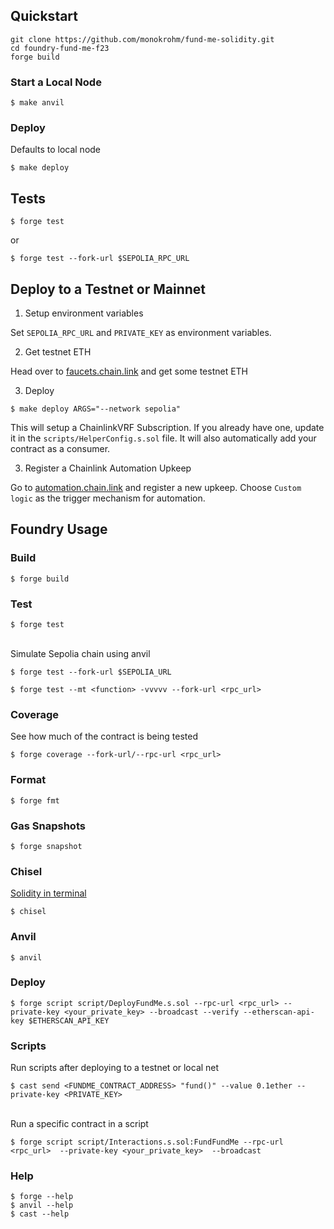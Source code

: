 ## Quickstart

```
git clone https://github.com/monokrohm/fund-me-solidity.git
cd foundry-fund-me-f23
forge build
```

### Start a Local Node

```shell
$ make anvil
```

### Deploy

Defaults to local node

```shell
$ make deploy
```

## Tests

```shell
$ forge test
```

or

```shell
$ forge test --fork-url $SEPOLIA_RPC_URL
```

## Deploy to a Testnet or Mainnet

1. Setup environment variables

Set `SEPOLIA_RPC_URL` and `PRIVATE_KEY` as environment variables.

2. Get testnet ETH

Head over to [faucets.chain.link](https://faucets.chain.link/) and get some testnet ETH

3. Deploy

```shell
$ make deploy ARGS="--network sepolia"
```

This will setup a ChainlinkVRF Subscription. If you already have one, update it in the `scripts/HelperConfig.s.sol` file. It will also automatically add your contract as a consumer.

3. Register a Chainlink Automation Upkeep

Go to [automation.chain.link](https://automation.chain.link/new) and register a new upkeep. Choose `Custom logic` as the trigger mechanism for automation.

## Foundry Usage

### Build

```shell
$ forge build
```

### Test

```shell
$ forge test
```

<b></b>  
Simulate Sepolia chain using anvil

```shell
$ forge test --fork-url $SEPOLIA_URL

$ forge test --mt <function> -vvvvv --fork-url <rpc_url>
```

### Coverage

See how much of the contract is being tested

```shell
$ forge coverage --fork-url/--rpc-url <rpc_url>
```

### Format

```shell
$ forge fmt
```

### Gas Snapshots

```shell
$ forge snapshot
```

### Chisel

<u>Solidity in terminal</u>

```shell
$ chisel
```

### Anvil

```shell
$ anvil
```

### Deploy

```shell
$ forge script script/DeployFundMe.s.sol --rpc-url <rpc_url> --private-key <your_private_key> --broadcast --verify --etherscan-api-key $ETHERSCAN_API_KEY
```

### Scripts

Run scripts after deploying to a testnet or local net

```shell
$ cast send <FUNDME_CONTRACT_ADDRESS> "fund()" --value 0.1ether --private-key <PRIVATE_KEY>
```

<b></b>  
Run a specific contract in a script

```shell
$ forge script script/Interactions.s.sol:FundFundMe --rpc-url <rpc_url>  --private-key <your_private_key>  --broadcast
```

### Help

```shell
$ forge --help
$ anvil --help
$ cast --help
```
